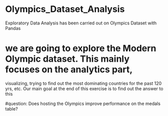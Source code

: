 # Olympics_Dataset_Analysis
 Exploratory Data Analysis has been carried out on Olympics Dataset with Pandas

# we are going to explore the Modern Olympic dataset. This mainly focuses on the analytics part,
visualizing, trying to find out the most dominating countries for the past 120 yrs, etc.
Our main goal at the end of this exercise is to find out the answer to this

#question:
Does hosting the Olympics improve performance on the medals table?
